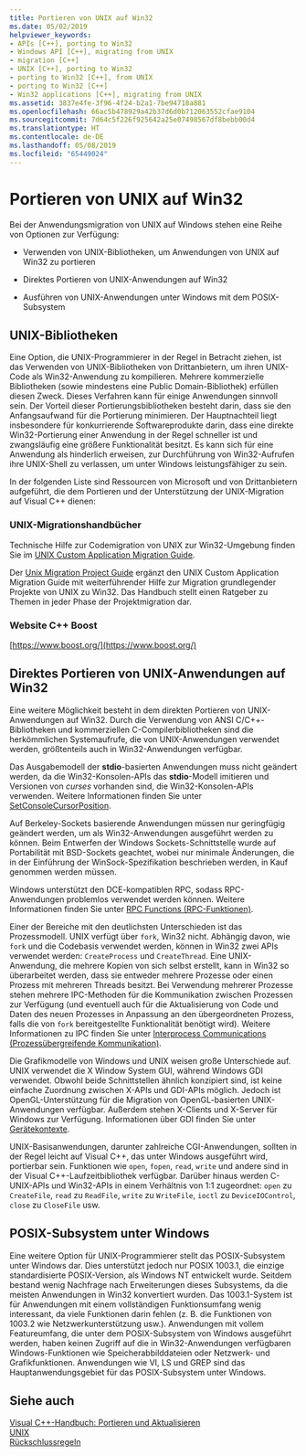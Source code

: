```yaml
---
title: Portieren von UNIX auf Win32
ms.date: 05/02/2019
helpviewer_keywords:
- APIs [C++], porting to Win32
- Windows API [C++], migrating from UNIX
- migration [C++]
- UNIX [C++], porting to Win32
- porting to Win32 [C++], from UNIX
- porting to Win32 [C++]
- Win32 applications [C++], migrating from UNIX
ms.assetid: 3837e4fe-3f96-4f24-b2a1-7be94718a881
ms.openlocfilehash: 66ac5b478929a42b37d6d0b712063552cfae9104
ms.sourcegitcommit: 7d64c5f226f925642a25e07498567df8bebb00d4
ms.translationtype: HT
ms.contentlocale: de-DE
ms.lasthandoff: 05/08/2019
ms.locfileid: "65449024"
---
```

# <a name="porting-from-unix-to-win32"></a>Portieren von UNIX auf Win32

Bei der Anwendungsmigration von UNIX auf Windows stehen eine Reihe von Optionen zur Verfügung:

- Verwenden von UNIX-Bibliotheken, um Anwendungen von UNIX auf Win32 zu portieren

- Direktes Portieren von UNIX-Anwendungen auf Win32

- Ausführen von UNIX-Anwendungen unter Windows mit dem POSIX-Subsystem

## <a name="unix-libraries"></a>UNIX-Bibliotheken

Eine Option, die UNIX-Programmierer in der Regel in Betracht ziehen, ist das Verwenden von UNIX-Bibliotheken von Drittanbietern, um ihren UNIX-Code als Win32-Anwendung zu kompilieren. Mehrere kommerzielle Bibliotheken (sowie mindestens eine Public Domain-Bibliothek) erfüllen diesen Zweck. Dieses Verfahren kann für einige Anwendungen sinnvoll sein. Der Vorteil dieser Portierungsbibliotheken besteht darin, dass sie den Anfangsaufwand für die Portierung minimieren. Der Hauptnachteil liegt insbesondere für konkurrierende Softwareprodukte darin, dass eine direkte Win32-Portierung einer Anwendung in der Regel schneller ist und zwangsläufig eine größere Funktionalität besitzt. Es kann sich für eine Anwendung als hinderlich erweisen, zur Durchführung von Win32-Aufrufen ihre UNIX-Shell zu verlassen, um unter Windows leistungsfähiger zu sein.

In der folgenden Liste sind Ressourcen von Microsoft und von Drittanbietern aufgeführt, die dem Portieren und der Unterstützung der UNIX-Migration auf Visual C++ dienen:

### <a name="unix-migration-guides"></a>UNIX-Migrationshandbücher

Technische Hilfe zur Codemigration von UNIX zur Win32-Umgebung finden Sie im [UNIX Custom Application Migration Guide](https://technet.microsoft.com/library/bb656290.aspx).

Der [Unix Migration Project Guide](https://technet.microsoft.com/library/bb656287.aspx) ergänzt den UNIX Custom Application Migration Guide mit weiterführender Hilfe zur Migration grundlegender Projekte von UNIX zu Win32. Das Handbuch stellt einen Ratgeber zu Themen in jeder Phase der Projektmigration dar.

### <a name="c-boost-web-site"></a>Website C++ Boost

[https://www.boost.org/](https://www.boost.org/)

## <a name="porting-unix-applications-directly-to-win32"></a>Direktes Portieren von UNIX-Anwendungen auf Win32

Eine weitere Möglichkeit besteht in dem direkten Portieren von UNIX-Anwendungen auf Win32. Durch die Verwendung von ANSI C/C++-Bibliotheken und kommerziellen C-Compilerbibliotheken sind die herkömmlichen Systemaufrufe, die von UNIX-Anwendungen verwendet werden, größtenteils auch in Win32-Anwendungen verfügbar.

Das Ausgabemodell der **stdio**-basierten Anwendungen muss nicht geändert werden, da die Win32-Konsolen-APIs das **stdio**-Modell imitieren und Versionen von *curses* vorhanden sind, die Win32-Konsolen-APIs verwenden. Weitere Informationen finden Sie unter [SetConsoleCursorPosition](/windows/console/setconsolecursorposition).

Auf Berkeley-Sockets basierende Anwendungen müssen nur geringfügig geändert werden, um als Win32-Anwendungen ausgeführt werden zu können. Beim Entwerfen der Windows Sockets-Schnittstelle wurde auf Portabilität mit BSD-Sockets geachtet, wobei nur minimale Änderungen, die in der Einführung der WinSock-Spezifikation beschrieben werden, in Kauf genommen werden müssen.

Windows unterstützt den DCE-kompatiblen RPC, sodass RPC-Anwendungen problemlos verwendet werden können. Weitere Informationen finden Sie unter [RPC Functions (RPC-Funktionen)](/windows/desktop/Rpc/rpc-functions).

Einer der Bereiche mit den deutlichsten Unterschieden ist das Prozessmodell. UNIX verfügt über `fork`, Win32 nicht. Abhängig davon, wie `fork` und die Codebasis verwendet werden, können in Win32 zwei APIs verwendet werden: `CreateProcess` und `CreateThread`. Eine UNIX-Anwendung, die mehrere Kopien von sich selbst erstellt, kann in Win32 so überarbeitet werden, dass sie entweder mehrere Prozesse oder einen Prozess mit mehreren Threads besitzt. Bei Verwendung mehrerer Prozesse stehen mehrere IPC-Methoden für die Kommunikation zwischen Prozessen zur Verfügung (und eventuell auch für die Aktualisierung von Code und Daten des neuen Prozesses in Anpassung an den übergeordneten Prozess, falls die von `fork` bereitgestellte Funktionalität benötigt wird). Weitere Informationen zu IPC finden Sie unter [Interprocess Communications (Prozessübergreifende Kommunikation)](/windows/desktop/ipc/interprocess-communications).

Die Grafikmodelle von Windows und UNIX weisen große Unterschiede auf. UNIX verwendet die X Window System GUI, während Windows GDI verwendet. Obwohl beide Schnittstellen ähnlich konzipiert sind, ist keine einfache Zuordnung zwischen X-APIs und GDI-APIs möglich. Jedoch ist OpenGL-Unterstützung für die Migration von OpenGL-basierten UNIX-Anwendungen verfügbar. Außerdem stehen X-Clients und X-Server für Windows zur Verfügung. Informationen über GDI finden Sie unter [Gerätekontexte](/windows/desktop/gdi/device-contexts).

UNIX-Basisanwendungen, darunter zahlreiche CGI-Anwendungen, sollten in der Regel leicht auf Visual C++, das unter Windows ausgeführt wird, portierbar sein. Funktionen wie `open`, `fopen`, `read`, `write` und andere sind in der Visual C++-Laufzeitbibliothek verfügbar. Darüber hinaus werden C-UNIX-APIs und Win32-APIs in einem Verhältnis von 1:1 zugeordnet: `open` zu `CreateFile`, `read` zu `ReadFile`, `write` zu `WriteFile`, `ioctl` zu `DeviceIOControl`, `close` zu `CloseFile` usw.

## <a name="windows-posix-subsystem"></a>POSIX-Subsystem unter Windows

Eine weitere Option für UNIX-Programmierer stellt das POSIX-Subsystem unter Windows dar. Dies unterstützt jedoch nur POSIX 1003.1, die einzige standardisierte POSIX-Version, als Windows NT entwickelt wurde. Seitdem bestand wenig Nachfrage nach Erweiterungen dieses Subsystems, da die meisten Anwendungen in Win32 konvertiert wurden. Das 1003.1-System ist für Anwendungen mit einem vollständigen Funktionsumfang wenig interessant, da viele Funktionen darin fehlen (z. B. die Funktionen von 1003.2 wie Netzwerkunterstützung usw.). Anwendungen mit vollem Featureumfang, die unter dem POSIX-Subsystem von Windows ausgeführt werden, haben keinen Zugriff auf die in Win32-Anwendungen verfügbaren Windows-Funktionen wie Speicherabbilddateien oder Netzwerk- und Grafikfunktionen. Anwendungen wie VI, LS und GREP sind das Hauptanwendungsgebiet für das POSIX-Subsystem unter Windows.

## <a name="see-also"></a>Siehe auch

[Visual C++-Handbuch: Portieren und Aktualisieren](visual-cpp-change-history-2003-2015.md)<br/>
[UNIX](../c-runtime-library/unix.md)<br/>
[Rückschlussregeln](../build/reference/inference-rules.md)
